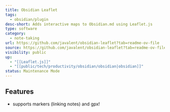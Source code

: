 ```yaml
---
title: Obsidian Leaflet
tags:
  - obsidian/plugin
desc-short: Adds interactive maps to Obsidian.md using Leaflet.js
type: software
category:
  - note-taking
url: https://github.com/javalent/obsidian-leaflet?tab=readme-ov-file
source: https://github.com/javalent/obsidian-leaflet?tab=readme-ov-file
visibility: public
up:
  - "[[Leaflet.js]]"
  - "[[public/tech/productivity/obsidian/obsidian|obsidian]]"
status: Maintenance Mode
---
```


## Features

- supports markers (linking notes) and gpx!